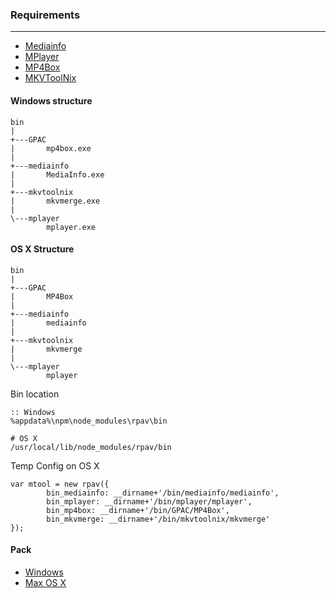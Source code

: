 ### Requirements
------------
* [Mediainfo](http://mediaarea.net/en/MediaInfo/Download)
* [MPlayer](http://www.mplayerhq.hu/design7/dload.html#binaries)
* [MP4Box](http://gpac.wp.mines-telecom.fr/downloads/gpac-nightly-builds/)
* [MKVToolNix](https://www.bunkus.org/videotools/mkvtoolnix/downloads.html)

#### Windows structure
```
bin
|
+---GPAC
|       mp4box.exe
|
+---mediainfo
|       MediaInfo.exe
|
+---mkvtoolnix
|       mkvmerge.exe
|
\---mplayer
        mplayer.exe
```

#### OS X Structure
```
bin
|
+---GPAC
|       MP4Box
|
+---mediainfo
|       mediainfo
|
+---mkvtoolnix
|       mkvmerge
|
\---mplayer
        mplayer
```


Bin location
```
:: Windows
%appdata%\npm\node_modules\rpav\bin

# OS X
/usr/local/lib/node_modules/rpav/bin
```

Temp Config on OS X
```
var mtool = new rpav({
        bin_mediainfo: __dirname+'/bin/mediainfo/mediainfo',
        bin_mplayer: __dirname+'/bin/mplayer/mplayer',
        bin_mp4box: __dirname+'/bin/GPAC/MP4Box',
        bin_mkvmerge: __dirname+'/bin/mkvtoolnix/mkvmerge'
});
```


#### Pack
* [Windows](http://rodrigopolo.com/files/rpav/bin.zip)
* [Max OS X](http://rodrigopolo.com/files/rpav/mac_bin.zip)